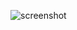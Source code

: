 ![screenshot](https://github.com/Collins-Njoroge/krr/assets/145504010/0d7fe99a-5772-4d99-9bbe-b3c08d1f49f2)
